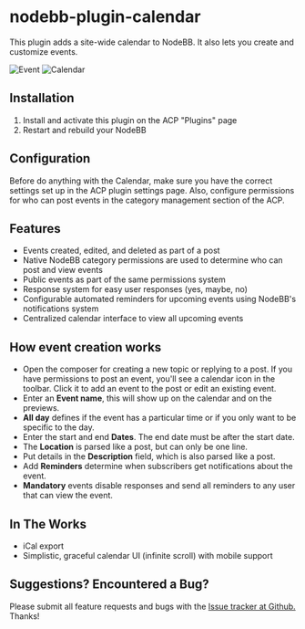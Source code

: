 # nodebb-plugin-calendar

This plugin adds a site-wide calendar to NodeBB. It also lets you create and customize events.

![Event](https://i.imgur.com/Rafqlcm.png)
![Calendar](https://i.imgur.com/g44COuv.png)

## Installation
 1. Install and activate this plugin on the ACP "Plugins" page
 2. Restart and rebuild your NodeBB

## Configuration
Before do anything with the Calendar, make sure you have the correct settings set up in the ACP plugin settings page. Also, configure permissions for who can post events in the category management section of the ACP.

## Features
 * Events created, edited, and deleted as part of a post
 * Native NodeBB category permissions are used to determine who can post and view events
 * Public events as part of the same permissions system
 * Response system for easy user responses (yes, maybe, no)
 * Configurable automated reminders for upcoming events using NodeBB's notifications system
 * Centralized calendar interface to view all upcoming events

## How event creation works
 - Open the composer for creating a new topic or replying to a post. If you have permissions to post an event, you'll see a calendar icon in the toolbar. Click it to add an event to the post or edit an existing event.
 - Enter an **Event name**, this will show up on the calendar and on the previews.
 - **All day** defines if the event has a particular time or if you only want to be specific to the day.
 - Enter the start and end **Dates**. The end date must be after the start date.
 - The **Location** is parsed like a post, but can only be one line.
 - Put details in the **Description** field, which is also parsed like a post.
 - Add **Reminders** determine when subscribers get notifications about the event.
 - **Mandatory** events disable responses and send all reminders to any user that can view the event.

## In The Works
 * iCal export
 * Simplistic, graceful calendar UI (infinite scroll) with mobile support

## Suggestions? Encountered a Bug?
Please submit all feature requests and bugs with the [Issue tracker at Github.](https://github.com/pitaj/nodebb-plugin-calendar/issues) Thanks!

